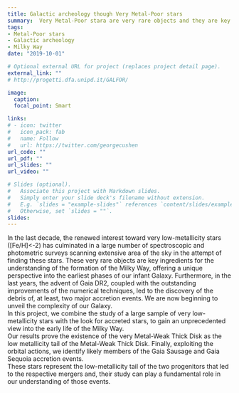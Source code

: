 ```yaml
---
title: Galactic archeology though Very Metal-Poor stars
summary:  Very Metal-Poor stara are very rare objects and they are key ingredients for the understanding of the formation of the Milky Way, offering a unique perspective into the earliest phases of our infant Galaxy. 
tags: 
- Metal-Poor stars
- Galactic archeology
- Milky Way
date: "2019-10-01"

# Optional external URL for project (replaces project detail page).
external_link: ""
# http://progetti.dfa.unipd.it/GALFOR/

image:
  caption: 
  focal_point: Smart

links:
# - icon: twitter
#   icon_pack: fab
#   name: Follow
#   url: https://twitter.com/georgecushen
url_code: ""
url_pdf: ""
url_slides: ""
url_video: ""

# Slides (optional).
#   Associate this project with Markdown slides.
#   Simply enter your slide deck's filename without extension.
#   E.g. `slides = "example-slides"` references `content/slides/example-slides.md`.
#   Otherwise, set `slides = ""`.
slides: 
---
```


In the last decade, the renewed interest toward very low-metallicity stars ([Fe/H]<-2) has culminated in a large number of spectroscopic and photometric surveys scanning extensive area of the sky in the attempt of finding these stars.
These very rare objects are key ingredients for the understanding of the formation of the Milky Way, offering a unique perspective into the earliest phases of our infant Galaxy.
Furthermore, in the last years, the advent of Gaia DR2, coupled with the outstanding improvements of the numerical techniques, led to the discovery of the debris of, at least, two major accretion events. 
We are now beginning to unveil the complexity of our Galaxy.  
In this project, we combine the study of a large sample of very low-metallicity stars with the look for accreted stars, to gain an unprecedented view into the early life of the Milky Way.  
Our results prove the existence of the very Metal-Weak Thick Disk as the low metallicity tail of the  Metal-Weak Thick Disk. 
Finally, exploiting the orbital actions, we identify likely members of the Gaia Sausage and Gaia Sequoia accretion events.  
These stars represent the low-metallicity tail of the two progenitors that led to the respective mergers and, their study can play a fundamental role in our understanding of those events. 